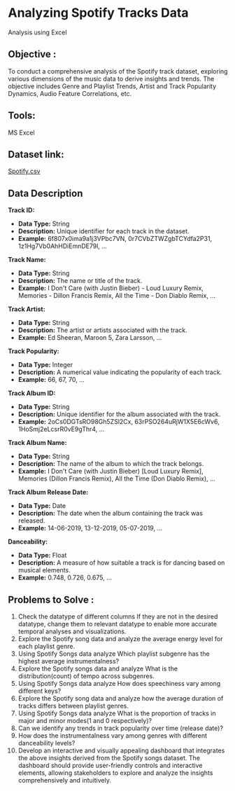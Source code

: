 # Analyzing Spotify Tracks Data
Analysis using Excel
## Objective :
To conduct a comprehensive analysis of the Spotify track dataset, exploring various dimensions of the music data to derive insights and trends. The objective includes Genre and Playlist Trends, Artist and Track Popularity Dynamics, Audio Feature Correlations, etc.
## Tools:
MS Excel
## Dataset link:
[Spotify.csv](https://drive.google.com/file/d/1hd91WSdvacJ2aWyVdn-2MIqxJoJOZwWj/view)
## Data Description

**Track ID:**

- **Data Type:** String
- **Description:** Unique identifier for each track in the dataset.
- **Example:** 6f807x0ima9a1j3VPbc7VN, 0r7CVbZTWZgbTCYdfa2P31, 1z1Hg7Vb0AhHDiEmnDE79l, ...

**Track Name:**

- **Data Type:** String
- **Description:** The name or title of the track.
- **Example:** I Don't Care (with Justin Bieber) - Loud Luxury Remix, Memories - Dillon Francis Remix, All the Time - Don Diablo Remix, ...

**Track Artist:**

- **Data Type:** String
- **Description:** The artist or artists associated with the track.
- **Example:** Ed Sheeran, Maroon 5, Zara Larsson, ...

**Track Popularity:**

- **Data Type:** Integer
- **Description:** A numerical value indicating the popularity of each track.
- **Example:** 66, 67, 70, ...

**Track Album ID:**

- **Data Type:** String
- **Description:** Unique identifier for the album associated with the track.
- **Example:** 2oCs0DGTsRO98Gh5ZSl2Cx, 63rPSO264uRjW1X5E6cWv6, 1HoSmj2eLcsrR0vE9gThr4, ...

**Track Album Name:**

- **Data Type:** String
- **Description:** The name of the album to which the track belongs.
- **Example:** I Don't Care (with Justin Bieber) [Loud Luxury Remix], Memories (Dillon Francis Remix), All the Time (Don Diablo Remix), ...

**Track Album Release Date:**

- **Data Type:** Date
- **Description:** The date when the album containing the track was released.
- **Example:** 14-06-2019, 13-12-2019, 05-07-2019, ...

**Danceability:**

- **Data Type:** Float
- **Description:** A measure of how suitable a track is for dancing based on musical elements.
- **Example:** 0.748, 0.726, 0.675, ...
## Problems to Solve :

1. Check the datatype of different columns If they are not in the desired datatype, change them to relevant datatype to enable more accurate temporal analyses and visualizations.
2. Explore the Spotify song data and analyze the average energy level for each playlist genre. 
3. Using Spotify Songs data analyze Which playlist subgenre has the highest average instrumentalness? 
4. Explore the Spotify songs data and analyze What is the distribution(count) of tempo across subgenres. 
5. Using Spotify Songs data analyze How does speechiness vary among different keys? 
6. Explore the Spotify song data and analyze how the average duration of tracks differs between playlist genres. 
7. Using Spotify Songs data analyze What is the proportion of tracks in major and minor modes(1 and 0 respectively)? 
8. Can we identify any trends in track popularity over time (release date)? 
9. How does the instrumentalness vary among genres with different danceability levels? 
10. Develop an interactive and visually appealing dashboard that integrates the
above insights derived from the Spotify songs dataset. The dashboard should
provide user-friendly controls and interactive elements, allowing stakeholders to
explore and analyze the insights comprehensively and intuitively.
